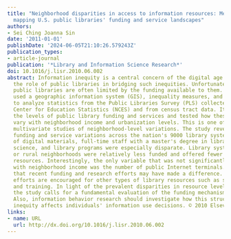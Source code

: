 ```yaml
---
title: "Neighborhood disparities in access to information resources: Measuring and
  mapping U.S. public libraries' funding and service landscapes"
authors:
- Sei Ching Joanna Sin
date: '2011-01-01'
publishDate: '2024-06-05T21:10:26.579243Z'
publication_types:
- article-journal
publication: '*Library and Information Science Research*'
doi: 10.1016/j.lisr.2010.06.002
abstract: Information inequity is a central concern of the digital age. Many recognize
  the role of public libraries in bridging such inequities. Unfortunately, however,
  public libraries are often limited by the funding available to them. This study
  used a geographic information system (GIS), inequality measures, and multiple regressions
  to analyze statistics from the Public Libraries Survey (PLS) collected by the National
  Center for Education Statistics (NCES) and from census tract data. It evaluated
  the levels of public library funding and services and tested how these resources
  vary with neighborhood income and urbanization levels. This is one of the few nationwide
  multivariate studies of neighborhood-level variations. The study revealed significant
  funding and service variations across the nation's 9000 library systems. Distributions
  of digital materials, full-time staff with a master's degree in library and information
  science, and library programs were especially disparate. Library systems in lower-income
  or rural neighborhoods were relatively less funded and offered fewer information
  resources. Interestingly, the only variable that was not significantly associated
  with neighborhood income was the number of public Internet terminals. This suggests
  that recent funding and research efforts may have made a difference. Similar funding
  efforts are encouraged for other types of library resources such as staff education
  and training. In light of the prevalent disparities in resource levels across neighborhoods,
  the study calls for a fundamental evaluation of the funding mechanisms for libraries.
  Also, information behavior research should investigate how this structural information
  inequity affects individuals' information use decisions. © 2010 Elsevier Inc.
links:
- name: URL
  url: http://dx.doi.org/10.1016/j.lisr.2010.06.002
---
```

